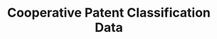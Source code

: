 ---
bigquery: https://console.cloud.google.com/bigquery?p=patents-public-data&d=cpc&page=dataset
citation: '“Cooperative Patent Classification” by the EPO and USPTO, for public use. '
contributors: EPO, USPTO
cost: None
description: Cooperative Patent Classification Data contains the scheme and definitions
  of the Cooperative Patent Classification system for classifying patent documents.
  The CPC is the result of a partnership between the EPO and the USPTO in their joint
  effort to develop a common, internationally compatible classification system for
  technical documents, in particular patent publications, which will be used by both
  offices in the patent granting process
documentation: https://www.cooperativepatentclassification.org/cpcSchemeAndDefinitions
last_edit: 04/12/2022, 05:36:33
location: https://www.cooperativepatentclassification.org/index
maintained_by: USPTO, EPO
schema_fields:
- titlePart
- informative_references
- title_part
- additional_only
- definition
- title_full
- synonyms
- notAllocatable
- breakdownCode
- date_revised
- limitingReferences
- child_groups
- application_references
- informativeReferences
- glossary
- ipc_concordant
- parents
- level
- childGroups
- breakdown_code
- ipcConcordant
- sizeCache
- dateRevised
- limiting_references
- not_allocatable
- symbol
- titleFull
- residual_references
- status
- residualReferences
- applicationReferences
- children
shortname: cooperative_patent_classification
tags:
- patents
- science
title: Cooperative Patent Classification Data
uuid: 984374a7-16e9-4b35-9445-458daceb01bf
---